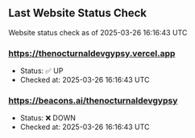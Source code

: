 ## Last Website Status Check

<!-- GitHub Action will update the section below -->
Website status check as of 2025-03-26 16:16:43 UTC

### https://thenocturnaldevgypsy.vercel.app
- Status: ✅ UP
- Checked at: 2025-03-26 16:16:43 UTC

### https://beacons.ai/thenocturnaldevgypsy
- Status: ❌ DOWN
- Checked at: 2025-03-26 16:16:43 UTC


<!-- End of GitHub Action update section -->
